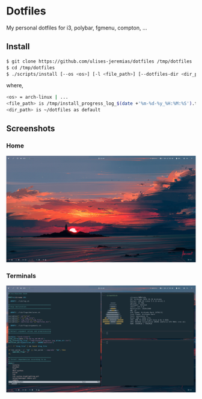 # Dotfiles

My personal dotfiles for i3, polybar, fgmenu, compton, ...

## Install

```sh
$ git clone https://github.com/ulises-jeremias/dotfiles /tmp/dotfiles
$ cd /tmp/dotfiles
$ ./scripts/install [--os <os>] [-l <file_path>] [--dotfiles-dir <dir_path>] [--no-deps]
```

where,

```sh
<os> = arch-linux | ...
<file_path> is /tmp/install_progress_log_$(date +'%m-%d-%y_%H:%M:%S').txt as default
<dir_path> is ~/dotfiles as default
```

## Screenshots

### Home

![preview-home](./images/screen.png)

### Terminals

![preview-terminals](./images/nvim&termite.png)
